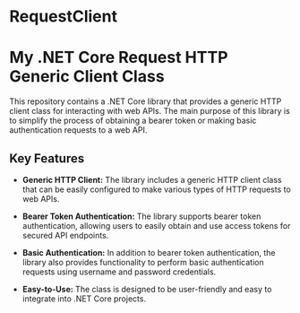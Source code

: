 # RequestClient

# My .NET Core Request HTTP Generic Client Class

This repository contains a .NET Core library that provides a generic HTTP client class for interacting with web APIs. The main purpose of this library is to simplify the process of obtaining a bearer token or making basic authentication requests to a web API.

## Key Features

- **Generic HTTP Client:** The library includes a generic HTTP client class that can be easily configured to make various types of HTTP requests to web APIs.

- **Bearer Token Authentication:** The library supports bearer token authentication, allowing users to easily obtain and use access tokens for secured API endpoints.

- **Basic Authentication:** In addition to bearer token authentication, the library also provides functionality to perform basic authentication requests using username and password credentials.

- **Easy-to-Use:** The class is designed to be user-friendly and easy to integrate into .NET Core projects.




